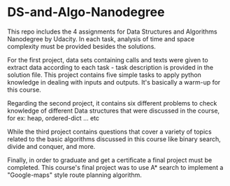 # DS-and-Algo-Nanodegree
This repo includes the 4 assignments for Data Structures and Algorithms Nanodegree by Udacity. In each task, analysis of time and space 
complexity must be provided besides the solutions.

For the first project, data sets containing calls and texts were given to extract data according to each task - task description is provided in the solution file. 
This project contains five simple tasks to apply python knowledge in dealing with inputs and outputs. It's basically a warm-up for this course.

Regarding the second project, it contains six different problems to check knowledge of different Data structures that were discussed 
in the course, for ex: heap, ordered-dict ... etc

While the third project contains questions that cover a variety of topics related to the basic algorithms discussed in this course 
like binary search, divide and conquer, and more.

Finally, in order to graduate and get a certificate a final project must be completed. This course's final project was to
use A* search to implement a "Google-maps" style route planning algorithm.
